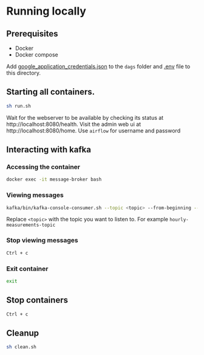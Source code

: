 # Running locally

## Prerequisites

- Docker 
- Docker compose

Add [google_application_credentials.json](https://drive.google.com/file/d/18lW3Kc-N4n1tnnFOvtxko4rwuL5VfXyu/view?usp=sharing) to the `dags` folder
and [.env](https://drive.google.com/file/d/1iTSBXvhoYC9IOV1qRPr9LJv6MbES-3_P/view?usp=sharing) file to this directory. 

## Starting all containers.

```bash
sh run.sh  
```
Wait for the webserver to be available by checking its status at http://localhost:8080/health.
Visit the admin web ui at http://localhost:8080/home. Use `airflow` for username and password

## Interacting with kafka

### Accessing the container

```bash
docker exec -it message-broker bash
```

### Viewing messages

```bash
kafka/bin/kafka-console-consumer.sh --topic <topic> --from-beginning --bootstrap-server localhost:9092
```
Replace ```<topic>``` with the topic you want to listen to. For example ```hourly-measurements-topic```
### Stop viewing messages

```bash
Ctrl + c
```

### Exit container

```bash
exit
```

## Stop containers

```bash
Ctrl + c
```

## Cleanup

```bash
sh clean.sh  
```
